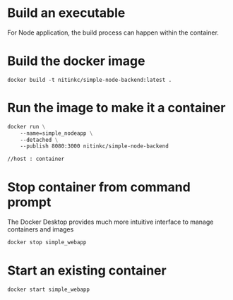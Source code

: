 # Build an executable

For Node application, the build process can happen within the container.

# Build the docker image

```shell
docker build -t nitinkc/simple-node-backend:latest .
```

# Run the image to make it a container

```dockerfile
docker run \
	--name=simple_nodeapp \
	--detached \
	--publish 8080:3000 nitinkc/simple-node-backend

//host : container
```

# Stop container from command prompt

The Docker Desktop provides much more intuitive interface to manage containers and images

```dockerfile
docker stop simple_webapp
```

# Start an existing container 

```dockerfile
docker start simple_webapp
```
